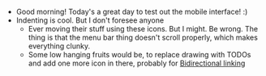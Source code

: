 - Good morning! Today's a great day to test out the mobile interface! :)
- Indenting is cool. But I don't foresee anyone 
    - Ever moving their stuff using these icons. But I might.  Be wrong. The thing is that the menu bar thing doesn't scroll properly, which makes everything clunky.
    - Some low hanging fruits would be, to replace drawing with TODOs and add one more icon in there, probably for [Bidirectional linking](<Bidirectional linking.md>)
